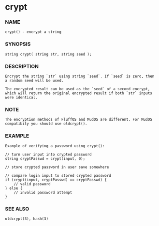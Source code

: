 # crypt

### NAME

    crypt() - encrypt a string

### SYNOPSIS

    string crypt( string str, string seed );

### DESCRIPTION

    Encrypt the string `str` using string `seed`. If `seed` is zero, then
    a random seed will be used.

    The encrypted result can be used as the `seed` of a second encrypt,
    which will return the original encrypted result if both `str` inputs
    were identical.

### NOTE

    The encryption methods of FluffOS and MudOS are different. For MudOS
    compatibity you should use oldcrypt().

### EXAMPLE

    Example of verifying a password using crypt():

    // turn user input into crypted password
    string cryptPasswd = crypt(input, 0);

    // store crypted password in user save somewhere

    // compare login input to stored crypted password
    if (crypt(input, cryptPasswd) == cryptPasswd) {
        // valid password
    } else {
        // invalid password attempt
    }

### SEE ALSO

    oldcrypt(3), hash(3)
